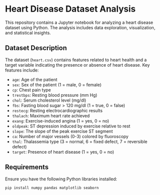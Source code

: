 # Heart Disease Dataset Analysis

This repository contains a Jupyter notebook for analyzing a heart disease dataset using Python. The analysis includes data exploration, visualization, and statistical insights.

## Dataset Description

The dataset (`heart.csv`) contains features related to heart health and a target variable indicating the presence or absence of heart disease. Key features include:

- `age`: Age of the patient
- `sex`: Sex of the patient (1 = male, 0 = female)
- `cp`: Chest pain type
- `trestbps`: Resting blood pressure (mm Hg)
- `chol`: Serum cholesterol level (mg/dl)
- `fbs`: Fasting blood sugar > 120 mg/dl (1 = true, 0 = false)
- `restecg`: Resting electrocardiographic results
- `thalach`: Maximum heart rate achieved
- `exang`: Exercise-induced angina (1 = yes, 0 = no)
- `oldpeak`: ST depression induced by exercise relative to rest
- `slope`: The slope of the peak exercise ST segment
- `ca`: Number of major vessels (0-3) colored by fluoroscopy
- `thal`: Thalassemia type (3 = normal, 6 = fixed defect, 7 = reversible defect)
- `target`: Presence of heart disease (1 = yes, 0 = no)

## Requirements

Ensure you have the following Python libraries installed:

```bash
pip install numpy pandas matplotlib seaborn
